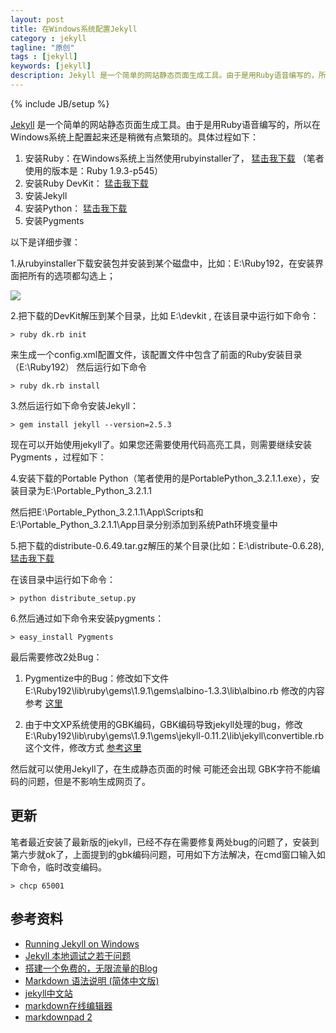 ```yaml
---
layout: post
title: 在Windows系统配置Jekyll
category : jekyll
tagline: "原创"
tags : [jekyll]
keywords: [jekyll]
description: Jekyll 是一个简单的网站静态页面生成工具。由于是用Ruby语音编写的，所以在Windows系统上配置起来还是稍微有点繁琐的。具体过程如下：
---
```

{% include JB/setup %}

[Jekyll](http://jekyllrb.com/) 是一个简单的网站静态页面生成工具。由于是用Ruby语音编写的，所以在Windows系统上配置起来还是稍微有点繁琐的。具体过程如下：

1. 安装Ruby：在Windows系统上当然使用rubyinstaller了， [猛击我下载](http://rubyinstaller.org/downloads/) （笔者使用的版本是：Ruby 1.9.3-p545）
2. 安装Ruby DevKit： [猛击我下载](https://github.com/downloads/oneclick/rubyinstaller/DevKit-tdm-32-4.5.2-20111229-1559-sfx.exe)
3. 安装Jekyll
4. 安装Python： [猛击我下载](http://portablepython.com/wiki/PortablePython3.2.1.1)
5. 安装Pygments

以下是详细步骤：

1.从rubyinstaller下载安装包并安装到某个磁盘中，比如：E:\Ruby192，在安装界面把所有的选项都勾选上； 

![]({{BLOG_IMG}}140.png)

2.把下载的DevKit解压到某个目录，比如 E:\devkit , 在该目录中运行如下命令：

	> ruby dk.rb init

来生成一个config.xml配置文件，该配置文件中包含了前面的Ruby安装目录 （E:\Ruby192） 
然后运行如下命令

	> ruby dk.rb install

3.然后运行如下命令安装Jekyll：

	> gem install jekyll --version=2.5.3

现在可以开始使用jekyll了。如果您还需要使用代码高亮工具，则需要继续安装Pygments ，过程如下：

4.安装下载的Portable Python（笔者使用的是PortablePython_3.2.1.1.exe），安装目录为E:\Portable_Python_3.2.1.1 

然后把E:\Portable_Python_3.2.1.1\App\Scripts和E:\Portable_Python_3.2.1.1\App目录分别添加到系统Path环境变量中

5.把下载的distribute-0.6.49.tar.gz解压的某个目录(比如：E:\distribute-0.6.28), [猛击我下载](http://pypi.python.org/pypi/distribute#downloads)

在该目录中运行如下命令：

	> python distribute_setup.py

6.然后通过如下命令来安装pygments：

	> easy_install Pygments

最后需要修改2处Bug： 

1. Pygmentize中的Bug：修改如下文件
E:\Ruby192\lib\ruby\gems\1.9.1\gems\albino-1.3.3\lib\albino.rb 
修改的内容参考 [这里](https://gist.github.com/1185645) 

2. 由于中文XP系统使用的GBK编码，GBK编码导致jekyll处理的bug，修改E:\Ruby192\lib\ruby\gems\1.9.1\gems\jekyll-0.11.2\lib\jekyll\convertible.rb这个文件，修改方式 [参考这里](https://github.com/imathis/octopress/issues/232#issuecomment-2480736)

然后就可以使用Jekyll了，在生成静态页面的时候 可能还会出现 GBK字符不能编码的问题，但是不影响生成网页了。

## 更新

笔者最近安装了最新版的jekyll，已经不存在需要修复两处bug的问题了，安装到第六步就ok了，上面提到的gbk编码问题，可用如下方法解决，在cmd窗口输入如下命令，临时改变编码。

	> chcp 65001

## 参考资料

- [Running Jekyll on Windows](http://www.madhur.co.in/blog/2011/09/01/runningjekyllwindows.html)
- [Jekyll 本地调试之若干问题](http://chxt6896.github.io/blog/2012/02/13/blog-jekyll-native.html)
- [搭建一个免费的，无限流量的Blog](http://www.ruanyifeng.com/blog/2012/08/blogging_with_jekyll.html)
- [Markdown 语法说明 (简体中文版)](http://wowubuntu.com/markdown/)
- [jekyll中文站](http://jekyllcn.com/)
- [markdown在线编辑器](http://markable.in/editor/)
- [markdownpad 2](http://markdownpad.com/)
 
